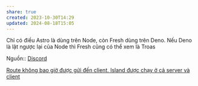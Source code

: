 ```yaml
---
share: true
created: 2023-10-30T14:29
updated: 2024-08-18T15:05
---
```

Chỉ có điều Astro là dùng trên Node, còn Fresh dùng trên Deno. Nếu Deno là lật ngược lại của Node thì Fresh cũng có thể xem là Troas

Nguồn:: [Discord](https://discord.com/channels/684898665143206084/991511118524715139/1201394893382221924)

[Route không bao giờ được gửi đến client. Island được chạy ở cả server và client](../Route,%20handler/Route%20kh%C3%B4ng%20bao%20gi%E1%BB%9D%20%C4%91%C6%B0%E1%BB%A3c%20g%E1%BB%ADi%20%C4%91%E1%BA%BFn%20client.%20Island%20%C4%91%C6%B0%E1%BB%A3c%20ch%E1%BA%A1y%20%E1%BB%9F%20c%E1%BA%A3%20server%20v%C3%A0%20client.md)